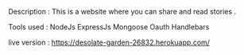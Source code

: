 Description :
This is a website where you can share and read stories .

Tools used :
NodeJs 
ExpressJs
Mongoose 
Oauth 
Handlebars

live version :
https://desolate-garden-26832.herokuapp.com/
